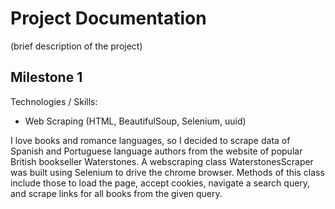 # Project Documentation

(brief description of the project)

## Milestone 1
Technologies / Skills:
- Web Scraping (HTML, BeautifulSoup, Selenium, uuid)

I love books and romance languages, so I decided to scrape data of Spanish and Portuguese language authors from the website of popular British bookseller Waterstones. A webscraping class WaterstonesScraper was built using Selenium to drive the chrome browser. Methods of this class include those to load the page, accept cookies, navigate a search query, and scrape links for all books from the given query.